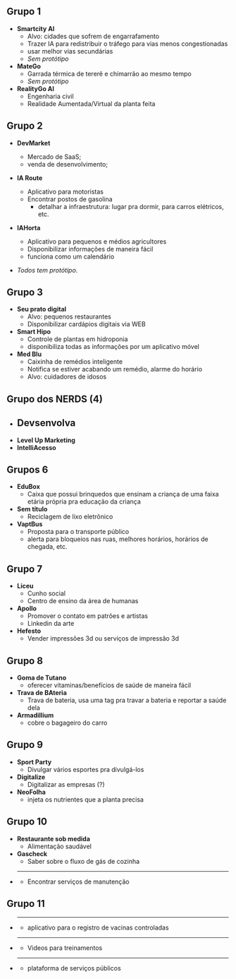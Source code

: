 ## Grupo 1

- **Smartcity AI**
    - Alvo: cidades que sofrem de engarrafamento 
    - Trazer IA para redistribuir o tráfego para vias menos congestionadas
    - usar melhor vias secundárias
    - *Sem protótipo*
- **MateGo**
    - Garrada térmica de tererê e chimarrão ao mesmo tempo
    - *Sem protótipo*
- **RealityGo AI**
    - Engenharia civil
    - Realidade Aumentada/Virtual da planta feita

## Grupo 2

- **DevMarket**
    - Mercado de SaaS;
    - venda de desenvolvimento;
- **IA Route**
    - Aplicativo para motoristas
    - Encontrar postos de gasolina
        - detalhar a infraestrutura: lugar pra dormir, para carros elétricos, etc. 
    
- **IAHorta**
    - Aplicativo para pequenos e médios agricultores
    - Disponibilizar informações de maneira fácil 
    - funciona como um calendário
- *Todos tem protótipo*.


## Grupo 3

- **Seu prato digital**
    - Alvo: pequenos restaurantes
    - Disponibilizar cardápios digitais via WEB
- **Smart Hipo**
    - Controle de plantas em hidroponia
    - disponibiliza todas as informações por um aplicativo móvel
- **Med Blu**
    - Caixinha de remédios inteligente
    - Notifica se estiver acabando um remédio, alarme do horário
    - Alvo: cuidadores de idosos 

## Grupo dos NERDS (4)
- **Devsenvolva**
    - 
- **Level Up Marketing**
- **IntelliAcesso**

## Grupos 6
- **EduBox**
    - Caixa que possui brinquedos que ensinam a criança de uma faixa etária própria pra educação da criança
- **Sem título**
    - Reciclagem de lixo eletrônico
- **VaptBus**
    - Proposta para o transporte público
    - alerta para bloqueios nas ruas, melhores horários, horários de chegada, etc.

## Grupo 7
- **Liceu**
  - Cunho social
  - Centro de ensino da área de humanas
- **Apollo**
  - Promover o contato em patrões e artistas
  - Linkedin da arte
- **Hefesto**
  - Vender impressões 3d ou serviços de impressão 3d

## Grupo 8
- **Goma de Tutano**
  - oferecer vitaminas/benefícios de saúde de maneira fácil
- **Trava de BAteria**
  - Trava de bateria, usa uma tag pra travar a bateria e reportar a saúde dela
- **Armadillium**
  - cobre o bagageiro do carro

## Grupo 9
- **Sport Party**
  - Divulgar vários esportes pra divulgá-los
- **Digitalize**
  - Digitalizar as empresas (?)
- **NeoFolha**
  - injeta os nutrientes que a planta precisa

## Grupo 10
- **Restaurante sob medida**
  - Alimentação saudável
- **Gascheck**
  - Saber sobre o fluxo de gás de cozinha
- ****
  - Encontrar serviços de manutenção

## Grupo 11
- ****
  - aplicativo para o registro de vacinas controladas
- ****
  - Videos para treinamentos
- ****
  - plataforma de serviços públicos